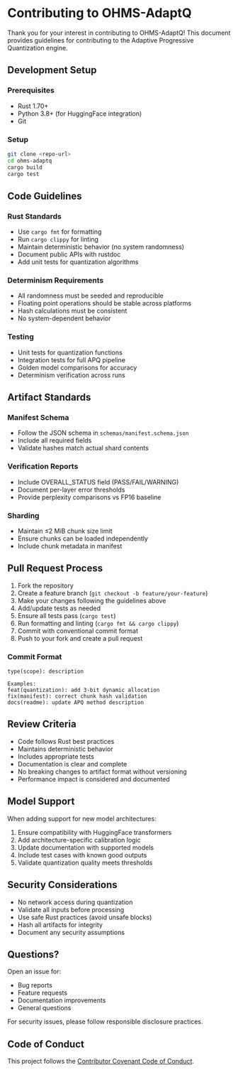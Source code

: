 # Contributing to OHMS-AdaptQ

Thank you for your interest in contributing to OHMS-AdaptQ! This document provides guidelines for contributing to the Adaptive Progressive Quantization engine.

## Development Setup

### Prerequisites
- Rust 1.70+
- Python 3.8+ (for HuggingFace integration)
- Git

### Setup
```bash
git clone <repo-url>
cd ohms-adaptq
cargo build
cargo test
```

## Code Guidelines

### Rust Standards
- Use `cargo fmt` for formatting
- Run `cargo clippy` for linting  
- Maintain deterministic behavior (no system randomness)
- Document public APIs with rustdoc
- Add unit tests for quantization algorithms

### Determinism Requirements
- All randomness must be seeded and reproducible
- Floating point operations should be stable across platforms
- Hash calculations must be consistent
- No system-dependent behavior

### Testing
- Unit tests for quantization functions
- Integration tests for full APQ pipeline
- Golden model comparisons for accuracy
- Determinism verification across runs

## Artifact Standards

### Manifest Schema
- Follow the JSON schema in `schemas/manifest.schema.json`
- Include all required fields
- Validate hashes match actual shard contents

### Verification Reports
- Include OVERALL_STATUS field (PASS/FAIL/WARNING)
- Document per-layer error thresholds
- Provide perplexity comparisons vs FP16 baseline

### Sharding
- Maintain ≤2 MiB chunk size limit
- Ensure chunks can be loaded independently
- Include chunk metadata in manifest

## Pull Request Process

1. Fork the repository
2. Create a feature branch (`git checkout -b feature/your-feature`)
3. Make your changes following the guidelines above
4. Add/update tests as needed
5. Ensure all tests pass (`cargo test`)
6. Run formatting and linting (`cargo fmt && cargo clippy`)
7. Commit with conventional commit format
8. Push to your fork and create a pull request

### Commit Format
```
type(scope): description

Examples:
feat(quantization): add 3-bit dynamic allocation
fix(manifest): correct chunk hash validation
docs(readme): update APQ method description
```

## Review Criteria

- Code follows Rust best practices
- Maintains deterministic behavior
- Includes appropriate tests
- Documentation is clear and complete
- No breaking changes to artifact format without versioning
- Performance impact is considered and documented

## Model Support

When adding support for new model architectures:

1. Ensure compatibility with HuggingFace transformers
2. Add architecture-specific calibration logic
3. Update documentation with supported models
4. Include test cases with known good outputs
5. Validate quantization quality meets thresholds

## Security Considerations

- No network access during quantization
- Validate all inputs before processing
- Use safe Rust practices (avoid unsafe blocks)
- Hash all artifacts for integrity
- Document any security assumptions

## Questions?

Open an issue for:
- Bug reports
- Feature requests
- Documentation improvements
- General questions

For security issues, please follow responsible disclosure practices.

## Code of Conduct

This project follows the [Contributor Covenant Code of Conduct](https://www.contributor-covenant.org/version/2/1/code_of_conduct/).
